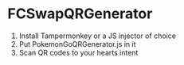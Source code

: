 # FCSwapQRGenerator
1) Install Tampermonkey or a JS injector of choice
2) Put PokemonGoQRGenerator.js in it
3) Scan QR codes to your hearts intent
